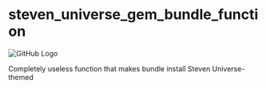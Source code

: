 # steven_universe_gem_bundle_function
![GitHub Logo](/imaga/stevenuniverse.jpg)

Completely useless function that makes bundle install Steven Universe-themed


